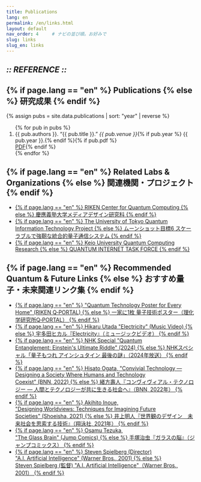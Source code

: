 ```yaml
---
title: Publications
lang: en
permalink: /en/links.html
layout: default
nav_order: 4     # ナビの並び順。お好みで
slug: links
slug_en: links
---
```


<section class="hero" data-reveal>
  <h1 class="chapter glitch" data-shadow="Chapter IV :: LINKS ::">
    <em>:: REFERENCE ::</em>
  </h1>
</section>

<section class="publications" data-reveal>
  <h2 class="chapter" data-shadow="Publications">
    <span>
      {% if page.lang == "en" %}
        Publications
      {% else %}
        研究成果
      {% endif %}
    </span>
  </h2>

  {% assign pubs = site.data.publications | sort: "year" | reverse %}
  <ol class="pub-list">
  {% for pub in pubs %}
    <li>
      {{ pub.authors }}.  
      “{{ pub.title }}.” <em>{{ pub.venue }}</em>{% if pub.year %} {{ pub.year }}.{% endif %}{% if pub.pdf %}
      <br/><a href="{{ pub.pdf | relative_url }}" target="_blank" rel="noopener">PDF</a>{% endif %}
    </li>
  {% endfor %}
  </ol>
</section>

<section class="related-orgs" data-reveal>
  <h2 class="chapter" data-shadow="Related Labs & Organizations">
    <span>
      {% if page.lang == "en" %}
        Related Labs & Organizations
      {% else %}
        関連機関・プロジェクト
      {% endif %}
    </span>
  </h2>
  <ul class="org-list">
    <li><a href="https://www.kmd.keio.ac.jp/" target="_blank" rel="noopener">
      {% if page.lang == "en" %}
        RIKEN Center for Quantum Computing
      {% else %}
        慶應義塾大学メディアデザイン研究科
      {% endif %}
    </a></li>
    <li><a href="https://www.jst.go.jp/moonshot/program/goal6/6C_nagayama.html" target="_blank" rel="noopener">
      {% if page.lang == "en" %}
        The University of Tokyo Quantum Information Technology Project
      {% else %}
        ムーンショット目標6 スケーラブルで強靭な統合的量子通信システム
      {% endif %}
    </a></li>
    <li><a href="https://qitf.org/" target="_blank" rel="noopener">
      {% if page.lang == "en" %}
        Keio University Quantum Computing Research
      {% else %}
        QUANTUM INTERNET TASK FORCE
      {% endif %}
    </a></li>
    <!-- 必要に応じて追加 -->
  </ul>
</section>

<section class="recommended-links" data-reveal>
  <h2 class="chapter" data-shadow="Recommended Quantum & Future Links">
    <span>
      {% if page.lang == "en" %}
        Recommended Quantum & Future Links
      {% else %}
        おすすめ量子・未来関連リンク集
      {% endif %}
    </span>
  </h2>
<ul class="link-list">
  <li>
    <a href="https://q-portal.riken.jp/poster-quantum/" target="_blank" rel="noopener">
      {% if page.lang == "en" %}
        "Quantum Technology Poster for Every Home" (RIKEN Q‑PORTAL)
      {% else %}
        一家に1枚 量子技術ポスター（理化学研究所Q‑PORTAL）
      {% endif %}
    </a>
  </li>
  <li>
    <a href="https://youtu.be/9Ef8ZId58WY?si=vsv0n-jMd4pRGDGW" target="_blank" rel="noopener">
      {% if page.lang == "en" %}
        Hikaru Utada "Electricity" (Music Video)
      {% else %}
        宇多田ヒカル『Electricity』（ミュージックビデオ）
      {% endif %}
    </a>
  </li>
  <li>
    <a href="https://www.nhk.jp/p/special/ts/2NY2QQLPM3/episode/te/BX6PWY3N59/" target="_blank" rel="noopener">
      {% if page.lang == "en" %}
        NHK Special "Quantum Entanglement: Einstein's Ultimate Riddle" (2024)
      {% else %}
        NHKスペシャル「量子もつれ アインシュタイン 最後の謎」（2024年放送）
      {% endif %}
    </a>
  </li>
  <li>
    <a href="https://bnn.co.jp/products/9784802511964" target="_blank" rel="noopener">
      {% if page.lang == "en" %}
        Hisato Ogata, "Convivial Technology — Designing a Society Where Humans and Technology Coexist" (BNN, 2022)
      {% else %}
        緒方壽人『コンヴィヴィアル・テクノロジー — 人間とテクノロジーが共に生きる社会へ』（BNN, 2022年）
      {% endif %}
    </a>
  </li>
  <li>
    <a href="https://book.cm-marketing.jp/books/9784295410065/" target="_blank" rel="noopener">
      {% if page.lang == "en" %}
        Akihito Inoue, "Designing Worldviews: Techniques for Imagining Future Societies" (Shoeisha, 2021)
      {% else %}
        井上明人『世界観のデザイン　未来社会を思索する技術』（翔泳社, 2021年）
      {% endif %}
    </a>
  </li>
  <li>
    <a href="https://www.amazon.co.jp/dp/4088727754" target="_blank" rel="noopener">
      {% if page.lang == "en" %}
        Osamu Tezuka, "The Glass Brain" (Jump Comics)
      {% else %}
        手塚治虫『ガラスの脳』（ジャンプコミックス）
      {% endif %}
    </a>
  </li>
  <li>
    <a href="https://www.imdb.com/title/tt0212720/" target="_blank" rel="noopener">
      {% if page.lang == "en" %}
        Steven Spielberg (Director) "A.I. Artificial Intelligence" (Warner Bros., 2001)
      {% else %}
        Steven Spielberg (監督) "A.I. Artificial Intelligence"（Warner Bros., 2001）
      {% endif %}
    </a>
  </li>
</ul>
</section>